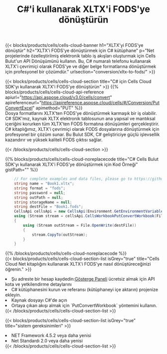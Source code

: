 ﻿---
title:  C#'i kullanarak XLTX'i FODS'ye dönüştürün
description:  XLTX formatındaki bir dosyayı FODS formatındaki bir dosyaya dönüştürmek için C# için Aspose.Cells Cloud SDK'yı kullanma.
kwords: Excel, Convert XLTX to FODS, REST, C#
howto: How to convert XLTX to FODS using Aspose.Cells Cloud C# library.
---
{{< blocks/products/cells/cells-cloud-banner h1="XLTX\'yi FODS\'ye dönüştür" h2="XLTX\'i FODS\'ye dönüştürmek için C# kütüphane" p="Net projelerinde özelleştirilmiş elektronik tablo iş akışları oluşturmak için Cells Bulut\'un API Dönüşümünü kullanın. Bu, C# numaralı telefonu kullanarak XLTX\'i çevrimiçi olarak FODS\'ye ve diğer belge formatlarına dönüştürmek için profesyonel bir çözümdür." urlsection="conversion/xltx-to-fods/" >}}

{{< blocks/products/cells/cells-cloud-section title="C# için Cells Cloud SDK\'yı kullanarak XLTX\'i FODS\'ye dönüştürün" >}}
{{% blocks/products/cells/cells-cloud-api-reference apiurl="https://api.aspose.cloud/v3.0/cells/convert" apireferenceurl="https://apireference.aspose.cloud/cells/#/Conversion/PutConvertExcel" apimethod="PUT" %}}
<br/>
Dosya formatlarını XLTX'ten FODS'ye dönüştürmek karmaşık bir iş olabilir. C# SDK'mız, kaynak XLTX elektronik tablosunun ana yapısal ve mantıksal içeriğini korurken tüm XLTX'ten FODS formatına dönüşümleri gerçekleştirir. C# kitaplığımız, XLTX'i çevrimiçi olarak FODS dosyalarına dönüştürmek için profesyonel bir çözüm sunar. Bu Bulut SDK, C# geliştiriciye güçlü işlevsellik kazandırır ve yüksek kaliteli FODS çıktısı sağlar.

{{< /blocks/products/cells/cells-cloud-section >}}

{{% blocks/products/cells/cells-cloud-noreplacecode title="C# Cells Bulut SDK\'yı kullanarak XLTX\'i FODS\'ye dönüştürmek için Kod Örneği" gistPath="" %}}
 
```cs
    // For complete examples and data files, please go to https://github.com/aspose-cells-cloud/aspose-cells-cloud-dotnet/
    string name = "Book1.xltx";
    string format = "fods";
    string password = null;
    string outPath = null;
    string storageName = null;
    string destFile = "Book1.fods";
    CellsApi cellsApi = new CellsApi(Environment.GetEnvironmentVariable("ProductClientId"), Environment.GetEnvironmentVariable("ProductClientSecret"));
    using (Stream stream = cellsApi.CellsWorkbookPutConvertWorkbook(File.OpenRead(name), format, password, outPath, storageName))
    {
        using (Stream outStream = File.OpenWrite(destFile))
        {
            stream.CopyTo(outStream);
        }
    }
```
 
{{% /blocks/products/cells/cells-cloud-noreplacecode %}}
<br/>
{{< blocks/products/cells/cells-cloud-section-list isGrey="true" title="Cells Cloud Net kitaplığını kullanarak XLTX\'i FODS\'ye nasıl dönüştüreceğinizi öğrenin." >}}
<li> Şu adreste bir hesap kaydedin:<a href="https://dashboard.aspose.cloud/">Gösterge Paneli</a> ücretsiz almak için API kota ve yetkilendirme detaylarını</li>
<li>C# kütüphanesini kurun ve referansı (kütüphaneyi içe aktarın) projenize ekleyin.</li>
<li>Kaynak dosyayı C#'de açın</li>
<li>Ortaya çıkan akışı almak için `PutConvertWorkbook` yöntemini kullanın.</li>
{{< /blocks/products/cells/cells-cloud-section-list >}}

{{< blocks/products/cells/cells-cloud-section-list isGrey="true" title="sistem gereksinimleri" >}}
<li>NET Framework 4.5.2 veya daha yenisi</li>
<li>Net Standardı 2.0 veya daha yenisi</li>
{{< /blocks/products/cells/cells-cloud-section-list >}}
